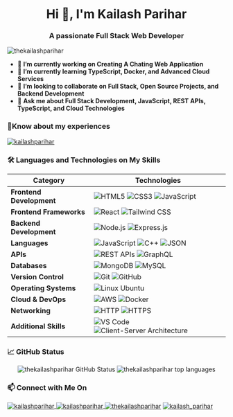 <h1 align="center">Hi 👋, I'm Kailash Parihar</h1>
<h3 align="center">A passionate Full Stack Web Developer</h3>

<p align="left"> <img src="https://komarev.com/ghpvc/?username=thekailashparihar&label=Profile%20views&color=0e75b6&style=flat" alt="thekailashparihar" /> </p>

- 🔭 **I’m currently working on Creating A Chating Web Application**
- 🌱 **I’m currently learning TypeScript, Docker, and Advanced Cloud Services**
- 👯 **I’m looking to collaborate on Full Stack, Open Source Projects, and Backend Development**
- 💬 **Ask me about Full Stack Development, JavaScript, REST APIs, TypeScript, and Cloud Technologies**

<h3>📄Know about my experiences </h3><a href="https://linkedin.com/in/kailashparihar/" target="blank"><img align="center" src="https://img.shields.io/badge/LinkedIn-0077B5?style=for-the-badge&logo=linkedin&logoColor=white" alt="kailashparihar" /></a>

### 🛠️ Languages and Technologies on My Skills

| Category                 | Technologies                                                                                                                                                                                                                                                                                                           |
| ------------------------ | ---------------------------------------------------------------------------------------------------------------------------------------------------------------------------------------------------------------------------------------------------------------------------------------------------------------------- |
| **Frontend Development** | ![HTML5](https://img.shields.io/badge/HTML5-E34F26?style=for-the-badge&logo=html5&logoColor=white) ![CSS3](https://img.shields.io/badge/CSS3-1572B6?style=for-the-badge&logo=css3&logoColor=white) ![JavaScript](https://img.shields.io/badge/JavaScript-F7DF1E?style=for-the-badge&logo=javascript&logoColor=black)   |
| **Frontend Frameworks**  | ![React](https://img.shields.io/badge/React-61DAFB?style=for-the-badge&logo=react&logoColor=black) ![Tailwind CSS](https://img.shields.io/badge/Tailwind_CSS-38B2AC?style=for-the-badge&logo=tailwind-css&logoColor=white)                                                                                             |
| **Backend Development**  | ![Node.js](https://img.shields.io/badge/Node.js-339933?style=for-the-badge&logo=node.js&logoColor=white) ![Express.js](https://img.shields.io/badge/Express.js-000000?style=for-the-badge&logo=express&logoColor=white)                                                                                                |
| **Languages**            | ![JavaScript](https://img.shields.io/badge/JavaScript-F7DF1E?style=for-the-badge&logo=javascript&logoColor=black) ![C++](https://img.shields.io/badge/C%2B%2B-00599C?style=for-the-badge&logo=c%2B%2B&logoColor=white) ![JSON](https://img.shields.io/badge/JSON-000000?style=for-the-badge&logo=json&logoColor=white) |
| **APIs**                 | ![REST APIs](https://img.shields.io/badge/REST-02569B?style=for-the-badge&logo=rest-api&logoColor=white) ![GraphQL](https://img.shields.io/badge/GraphQL-E10098?style=for-the-badge&logo=graphql&logoColor=white)                                                                                                      |
| **Databases**            | ![MongoDB](https://img.shields.io/badge/MongoDB-47A248?style=for-the-badge&logo=mongodb&logoColor=white) ![MySQL](https://img.shields.io/badge/MySQL-4479A1?style=for-the-badge&logo=mysql&logoColor=white)                                                                                                            |
| **Version Control**      | ![Git](https://img.shields.io/badge/Git-F05032?style=for-the-badge&logo=git&logoColor=white) ![GitHub](https://img.shields.io/badge/GitHub-181717?style=for-the-badge&logo=github&logoColor=white)                                                                                                                     |
| **Operating Systems**    | ![Linux Ubuntu](https://img.shields.io/badge/Ubuntu-E95420?style=for-the-badge&logo=ubuntu&logoColor=white)                                                                                                                                                                                                            |
| **Cloud & DevOps**       | ![AWS](https://img.shields.io/badge/Amazon_AWS-232F3E?style=for-the-badge&logo=amazon-aws&logoColor=white) ![Docker](https://img.shields.io/badge/Docker-2496ED?style=for-the-badge&logo=docker&logoColor=white)                                                                                                       |
| **Networking**           | ![HTTP](https://img.shields.io/badge/HTTP-00A2F9?style=for-the-badge&logo=googlechrome&logoColor=white) ![HTTPS](https://img.shields.io/badge/HTTPS-0078D4?style=for-the-badge&logo=microsoftedge&logoColor=white)                                                                                                     |
| **Additional Skills**    | ![VS Code](https://img.shields.io/badge/VS_Code-0078D4?style=for-the-badge&logo=visualstudiocode&logoColor=white) ![Client-Server Architecture](https://img.shields.io/badge/Client-Server_Architecture-32CD32?style=for-the-badge&logo=cloudflare&logoColor=white)                                                    |

### 📈 GitHub Status

<p align="center">
  <img src="https://github-readme-stats.vercel.app/api?username=thekailashparihar&show_icons=true&theme=radical" alt="thekailashparihar GitHub Status" />
  <img src="https://github-readme-stats.vercel.app/api/top-langs/?username=thekailashparihar&layout=compact&theme=radical" alt="thekailashparihar top languages" />
</p>

### 📫 Connect with Me On

<p align="left">
<a href="mailto:kailashparihar1999@gmail.com" target="blank"> <img align="center" src="https://img.shields.io/badge/Email-kailashparihar1999%40gmail.com-%23D14836?style=for-the-badge&logo=gmail&logoColor=white" alt="kailashparihar" />
<a href="https://wa.me/919649352595" target="blank"><img align="center" src="https://img.shields.io/badge/WhatsApp-25D366?style=for-the-badge&logo=whatsapp&logoColor=white" alt="kailashparihar" />
<a href="https://instagram.com/thekailashparihar" target="blank"><img align="center" src="https://img.shields.io/badge/Instagram-E4405F?style=for-the-badge&logo=instagram&logoColor=white" alt="thekailashparihar" /></a>
<a href="https://twitter.com/kailash_parihar" target="blank"><img align="center" src="https://img.shields.io/badge/Twitter-1DA1F2?style=for-the-badge&logo=twitter&logoColor=white" alt="kailash_parihar" /></a>
</a>
</p>
